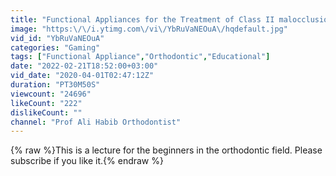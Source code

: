 ```yaml
---
title: "Functional Appliances for the Treatment of Class II malocclusion"
image: "https:\/\/i.ytimg.com\/vi\/YbRuVaNEOuA\/hqdefault.jpg"
vid_id: "YbRuVaNEOuA"
categories: "Gaming"
tags: ["Functional Appliance","Orthodontic","Educational"]
date: "2022-02-21T18:52:00+03:00"
vid_date: "2020-04-01T02:47:12Z"
duration: "PT30M50S"
viewcount: "24696"
likeCount: "222"
dislikeCount: ""
channel: "Prof Ali Habib Orthodontist"
---
```

{% raw %}This is a lecture for the beginners in the orthodontic field. Please subscribe if you like it.{% endraw %}
